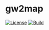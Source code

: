 # gw2map

[![License][license-badge]][license]
[![Build][gh-action-badge]][gh-action]

[license-badge]: https://img.shields.io/github/license/gwmaps/gw2map.svg
[license]: https://github.com/gwmaps/gw2map/blob/main/LICENSE
[gh-action-badge]: https://github.com/gwmaps/gw2map/workflows/build/badge.svg
[gh-action]: https://github.com/gwmaps/gw2map/actions?query=workflow%3Abuild
